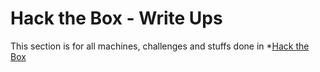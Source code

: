 # Hack the Box - Write Ups
This section is for all machines, challenges and stuffs done in *[Hack the Box](https://www.hackthebox.eu/)
